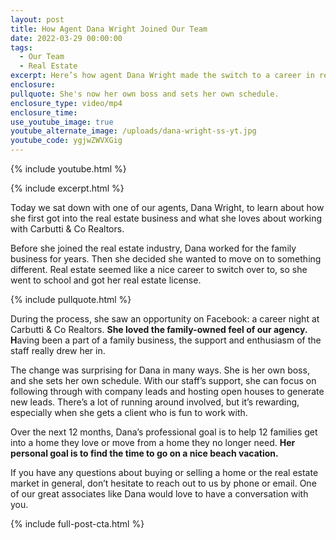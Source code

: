 ```yaml
---
layout: post
title: How Agent Dana Wright Joined Our Team
date: 2022-03-29 00:00:00
tags:
  - Our Team
  - Real Estate
excerpt: Here’s how agent Dana Wright made the switch to a career in real estate.
enclosure:
pullquote: She's now her own boss and sets her own schedule.
enclosure_type: video/mp4
enclosure_time:
use_youtube_image: true
youtube_alternate_image: /uploads/dana-wright-ss-yt.jpg
youtube_code: ygjwZWVXGig
---
```

{% include youtube.html %}

{% include excerpt.html %}

Today we sat down with one of our agents, Dana Wright, to learn about how she first got into the real estate business and what she loves about working with Carbutti & Co Realtors.

Before she joined the real estate industry, Dana worked for the family business for years. Then she decided she wanted to move on to something different. Real estate seemed like a nice career to switch over to, so she went to school and got her real estate license.

{% include pullquote.html %}

During the process, she saw an opportunity on Facebook: a career night at Carbutti & Co Realtors. **She loved the family-owned feel of our agency. H**aving been a part of a family business, the support and enthusiasm of the staff really drew her in.

The change was surprising for Dana in many ways. She is her own boss, and she sets her own schedule. With our staff’s support, she can focus on following through with company leads and hosting open houses to generate new leads. There’s a lot of running around involved, but it’s rewarding, especially when she gets a client who is fun to work with.

Over the next 12 months, Dana’s professional goal is to help 12 families get into a home they love or move from a home they no longer need. **Her personal goal is to find the time to go on a nice beach vacation.**

If you have any questions about buying or selling a home or the real estate market in general, don’t hesitate to reach out to us by phone or email. One of our great associates like Dana would love to have a conversation with you.

{% include full-post-cta.html %}
